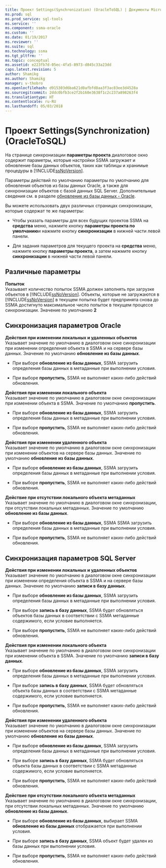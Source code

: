 ```yaml
---
title: Проект Settings(Synchronization) (OracleToSQL) | Документы Microsoft
ms.prod: sql
ms.prod_service: sql-tools
ms.service: ''
ms.component: ssma-oracle
ms.custom: ''
ms.date: 01/19/2017
ms.reviewer: ''
ms.suite: sql
ms.technology: ssma
ms.tgt_pltfrm: ''
ms.topic: conceptual
ms.assetid: e223fb7d-05ec-4fa5-8973-d845c33a23dd
caps.latest.revision: 5
author: Shamikg
ms.author: Shamikg
manager: v-thobro
ms.openlocfilehash: d915303d6ba621d0afbfd8aa3f3ac83ee3d4528a
ms.sourcegitcommit: 2ddc0bfb3ce2f2b160e3638f1c2c237a898263f4
ms.translationtype: HT
ms.contentlocale: ru-RU
ms.lasthandoff: 05/03/2018
---
```

# <a name="project-settingssynchronization-oracletosql"></a>Проект Settings(Synchronization) (OracleToSQL)
На странице синхронизации **параметры проекта** диалоговое окно содержит параметры, которые настройки SSMA загружает и обновление базы данных объектов, таких как таблицы и хранимые процедуры в [!INCLUDE[ssNoVersion](../../includes/ssnoversion_md.md)].  
  
Параметры действий по умолчанию параметры по умолчанию для обновления объектов из базы данных Oracle, а также для синхронизации объектов с базой данных SQL Server. Дополнительные сведения см. в разделе [обновление из базы данных - Oracle](../../ssma/oracle/refresh-from-database-oracletosql.md).  
  
Вы можете использовать двух различных страницах синхронизации, которые содержат те же параметры:  
  
-   Чтобы указать параметры для всех будущих проектов SSMA на **средства** меню, нажмите кнопку **параметры проекта по умолчанию**и нажмите кнопку **синхронизации** в нижней части левой панели.  
  
-   Для задания параметров для текущего проекта на **средства** меню, нажмите кнопку **параметры проекта**, а затем нажмите кнопку **синхронизации** в нижней части левой панели.  
  
## <a name="miscellaneous-options"></a>Различные параметры  
**Попыток**  
Указывает количество попыток SSMA должен заполнять при загрузке объектов в [!INCLUDE[ssNoVersion](../../includes/ssnoversion_md.md)]. Объекты, которые не загружаются в [!INCLUDE[ssNoVersion](../../includes/ssnoversion_md.md)] в текущем попытка будет предпринята снова до SSMA достигнуто максимальное число попыток в текущем процессе синхронизации. Значение по умолчанию **2**  
  
## <a name="synchronization-for-oracle-options"></a>Синхронизация параметров Oracle  
**Действия при изменении локальных и удаленных объектов**  
Указывает значение по умолчанию в диалоговом окне синхронизации при изменении определения объекта в SSMA и на сервере базы данных. Значение по умолчанию **обновление из базы данных**.  
  
-   При выборе **обновление из базы данных**, SSMA загрузить определения базы данных в метаданные при выполнении условия.  
  
-   При выборе **пропустить**, SSMA не выполняет каких-либо действий обновления.  
  
**Действия при изменении локального объекта**  
Указывает значение по умолчанию в диалоговом окне синхронизации при изменении объекта в SSMA. Значение по умолчанию **пропустить**.  
  
-   При выборе **обновление из базы данных**, SSMA загрузить определения базы данных в метаданные при выполнении условия.  
  
-   При выборе **пропустить**, SSMA не выполняет каких-либо действий обновления.  
  
**Действия при изменении удаленного объекта**  
Указывает значение по умолчанию в диалоговом окне синхронизации при изменении объектов на сервере базы данных. Значение по умолчанию **обновление из базы данных**.  
  
-   При выборе **обновление из базы данных**, SSMA загрузить определения базы данных в метаданные при выполнении условия.  
  
-   При выборе **пропустить**, SSMA не выполняет каких-либо действий обновления.  
  
**Действие при отсутствии локального объекта метаданных**  
Указывает значение по умолчанию в диалоговом окне синхронизации, при отсутствии локальных метаданных. Значение по умолчанию **обновление из базы данных**.  
  
-   При выборе **обновление из базы данных**, SSMA SSMA загрузить определения базы данных в метаданные при выполнении условия.  
  
-   При выборе **пропустить**, SSMA не выполняет каких-либо действий обновления.  
  
## <a name="synchronization-for-sql-server-options"></a>Синхронизация параметров SQL Server  
**Действия при изменении локальных и удаленных объектов**  
Указывает значение по умолчанию в диалоговом окне синхронизации при изменении определения объекта в SSMA и на сервере базы данных. Значение по умолчанию **записи в базу данных**.  
  
-   При выборе **обновление из базы данных**, SSMA загрузить определения базы данных в метаданные при выполнении условия.  
  
-   При выборе **запись в базу данных**, SSMA будет обновляться объектов базы данных в соответствии с SSMA метаданные содержимого, если условие выполняется.  
  
-   При выборе **пропустить**, SSMA не выполняет каких-либо действий обновления.  
  
**Действия при изменении локального объекта**  
Указывает значение по умолчанию в диалоговом окне синхронизации при изменении объекта в SSMA. Значение по умолчанию **записи в базу данных**.  
  
-   При выборе **обновление из базы данных**, SSMA загрузить определения базы данных в метаданные при выполнении условия.  
  
-   При выборе **запись в базу данных**, SSMA будет обновляться объекта базы данных в соответствии с SSMA метаданные содержимого, если условие выполняется.  
  
-   При выборе **пропустить**, SSMA не выполняет каких-либо действий обновления.  
  
**Действия при изменении удаленного объекта**  
Указывает значение по умолчанию в диалоговом окне синхронизации при изменении объектов на сервере базы данных.  Значение по умолчанию **обновление из базы данных**.  
  
-   При выборе **обновление из базы данных**, SSMA загрузить определения базы данных в метаданные при выполнении условия.  
  
-   При выборе **запись в базу данных**, SSMA будет обновляться объекта базы данных в соответствии с SSMA метаданные содержимого, если условие выполняется.  
  
-   При выборе **пропустить**, SSMA не выполняет каких-либо действий обновления.  
  
**Действие при отсутствии локального объекта метаданных**  
Указывает значение по умолчанию в диалоговом окне синхронизации, при отсутствии локальных метаданных. Значение по умолчанию **обновление из базы данных**.  
  
-   При выборе **обновление из базы данных**, выбирает SSMA **обновление из базы данных** отображается при выполнении условия.  
  
-   При выборе **запись в базу данных**, SSMA объект будет удален из базы данных при выполнении условия.  
  
-   При выборе **пропустить**, SSMA не выполняет каких-либо действий обновления.  
  
